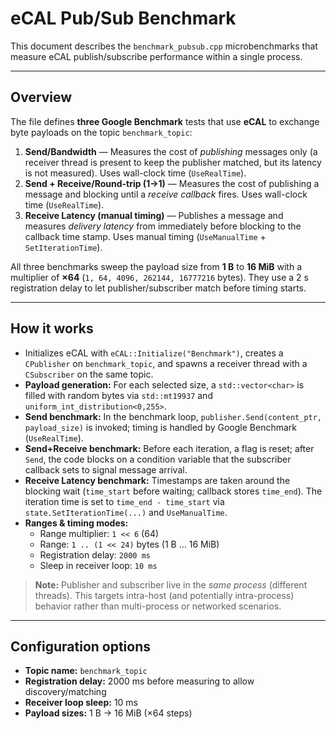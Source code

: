 # eCAL Pub/Sub Benchmark

This document describes the `benchmark_pubsub.cpp` microbenchmarks that measure eCAL publish/subscribe performance within a single process.

---

## Overview

The file defines **three Google Benchmark** tests that use **eCAL** to exchange byte payloads on the topic `benchmark_topic`:

1. **Send/Bandwidth** — Measures the cost of *publishing* messages only (a receiver thread is present to keep the publisher matched, but its latency is not measured). Uses wall-clock time (`UseRealTime`).
2. **Send + Receive/Round-trip (1→1)** — Measures the cost of publishing a message and blocking until a *receive callback* fires. Uses wall-clock time (`UseRealTime`).
3. **Receive Latency (manual timing)** — Publishes a message and measures *delivery latency* from immediately before blocking to the callback time stamp. Uses manual timing (`UseManualTime` + `SetIterationTime`).  

All three benchmarks sweep the payload size from **1 B** to **16 MiB** with a multiplier of **×64** (`1, 64, 4096, 262144, 16777216` bytes). They use a 2 s registration delay to let publisher/subscriber match before timing starts.

---

## How it works

- Initializes eCAL with `eCAL::Initialize("Benchmark")`, creates a `CPublisher` on `benchmark_topic`, and spawns a receiver thread with a `CSubscriber` on the same topic.
- **Payload generation:** For each selected size, a `std::vector<char>` is filled with random bytes via `std::mt19937` and `uniform_int_distribution<0,255>`. 
- **Send benchmark:** In the benchmark loop, `publisher.Send(content_ptr, payload_size)` is invoked; timing is handled by Google Benchmark (`UseRealTime`).
- **Send+Receive benchmark:** Before each iteration, a flag is reset; after `Send`, the code blocks on a condition variable that the subscriber callback sets to signal message arrival.
- **Receive Latency benchmark:** Timestamps are taken around the blocking wait (`time_start` before waiting; callback stores `time_end`). The iteration time is set to `time_end - time_start` via `state.SetIterationTime(...)` and `UseManualTime`.
- **Ranges & timing modes:**
  - Range multiplier: `1 << 6` (64)
  - Range: `1 .. (1 << 24)` bytes (1 B … 16 MiB)
  - Registration delay: `2000 ms`
  - Sleep in receiver loop: `10 ms`

> **Note:** Publisher and subscriber live in the *same process* (different threads). This targets intra-host (and potentially intra-process) behavior rather than multi-process or networked scenarios.

---

## Configuration options

- **Topic name:** `benchmark_topic`  
- **Registration delay:** 2000 ms before measuring to allow discovery/matching  
- **Receiver loop sleep:** 10 ms  
- **Payload sizes:** 1 B → 16 MiB (×64 steps)  